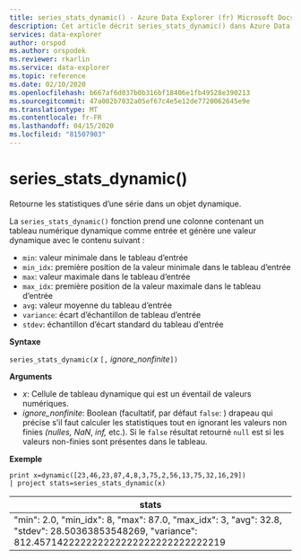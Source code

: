 ```yaml
---
title: series_stats_dynamic() - Azure Data Explorer (fr) Microsoft Docs
description: Cet article décrit series_stats_dynamic() dans Azure Data Explorer.
services: data-explorer
author: orspod
ms.author: orspodek
ms.reviewer: rkarlin
ms.service: data-explorer
ms.topic: reference
ms.date: 02/10/2020
ms.openlocfilehash: b667af6d037b0b316bf18406e1fb49528e390213
ms.sourcegitcommit: 47a002b7032a05ef67c4e5e12de7720062645e9e
ms.translationtype: MT
ms.contentlocale: fr-FR
ms.lasthandoff: 04/15/2020
ms.locfileid: "81507903"
---
```

# <a name="series_stats_dynamic"></a>series_stats_dynamic()

Retourne les statistiques d’une série dans un objet dynamique.  

La `series_stats_dynamic()` fonction prend une colonne contenant un tableau numérique dynamique comme entrée et génère une valeur dynamique avec le contenu suivant :
* `min`: valeur minimale dans le tableau d’entrée
* `min_idx`: première position de la valeur minimale dans le tableau d’entrée
* `max`: valeur maximale dans le tableau d’entrée
* `max_idx`: première position de la valeur maximale dans le tableau d’entrée
* `avg`: valeur moyenne du tableau d’entrée
* `variance`: écart d’échantillon de tableau d’entrée
* `stdev`: échantillon d’écart standard du tableau d’entrée

**Syntaxe**

`series_stats_dynamic(`*x* `[,` *ignore_nonfinite*`])`

**Arguments**

* *x*: Cellule de tableau dynamique qui est un éventail de valeurs numériques. 
* *ignore_nonfinite*: Boolean (facultatif, par défaut `false`: ) drapeau qui précise s’il faut calculer les statistiques tout en ignorant les valeurs non finies *(nulles,* *NaN*, *inf,* etc.). Si le `false` résultat retourné `null` est si les valeurs non-finies sont présentes dans le tableau.

**Exemple**

```kusto
print x=dynamic([23,46,23,87,4,8,3,75,2,56,13,75,32,16,29]) 
| project stats=series_stats_dynamic(x)
```

|stats
|---|
|"min": 2.0, "min_idx": 8, "max": 87.0, "max_idx": 3, "avg": 32.8, "stdev": 28.50363853548269, "variance": 812.457142222222222222222222222222219